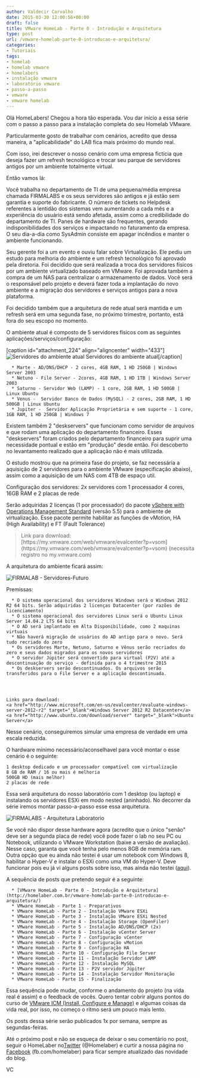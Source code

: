 ```yaml
---
author: Valdecir Carvalho
date: 2015-03-30 12:00:56+00:00
draft: false
title: VMware HomeLab - Parte 0 - Introdução e Arquitetura
type: post
url: /vmware-homelab-parte-0-introducao-e-arquitetura/
categories:
- Tutoriais
tags:
- homelab
- homelab vmware
- homelabers
- instalação vmware
- laboratório vmware
- passo-a-passo
- vmware
- vmware homelab
---
```


Olá HomeLabers! Chegou a hora tão esperada. Vou dar início a essa série com o passo a passo para a instalação completa do seu Homelab VMware.

Particularmente gosto de trabalhar com cenários, acredito que dessa maneira, a "aplicabilidade" do LAB fica mais próximo do mundo real.

Com isso, irei descrever o nosso cenário com uma empresa fictícia que deseja fazer um refresh tecnológico e trocar seu parque de servidores antigos por um ambiente totalmente virtual.

Então vamos lá:

Você trabalha no departamento de TI de uma pequena/média empresa chamada FIRMALABS e os seus servidores são antigos e já estão sem garantia e suporte do fabricante. O número de tickets no Helpdesk referentes a lentidão dos sistemas vem aumentando a cada mês e a experiência do usuário está sendo afetada, assim como a credibilidade do departamento de TI. Panes de hardware são frequentes, gerando indisponibilidades dos serviços e impactando no faturamento da empresa. O seu dia-a-dia como SysAdmin consiste em apagar incêndios e manter o ambiente funcionando.

<!-- more -->Seu gerente foi a um evento e ouviu falar sobre Virtualização. Ele pediu um estudo para melhoria do ambiente e um refresh tecnológico foi aprovado pela diretoria. Foi decidido que será realizada a troca dos servidores físicos por um ambiente virtualizado baseado em VMware. Foi aprovada também a compra de um NAS para centralizar o armazenamento de dados. Você será o responsável pelo projeto e deverá fazer toda a implantação do novo ambiente e a migração dos servidores e serviços antigos para a nova plataforma.

Foi decidido também que a arquitetura de rede atual será mantida e um refresh será em uma segunda fase, no próximo trimestre, portanto, está fora do seu escopo no momento.

O ambiente atual é composto de 5 servidores físicos com as seguintes aplicações/serviços/configuração:

[caption id="attachment_224" align="aligncenter" width="433"]![Servidores do ambiente atual](/imagens/2015/03/FirmaLabs-Ambiente-Atual.jpg)
Servidores do ambiente atual[/caption]




      * Marte - AD/DNS/DHCP - 2 cores, 4GB RAM, 1 HD 250GB | Windows Server 2003
      * Netuno - File Server - 2cores, 4GB RAM, 1 HD 1TB | Windows Server 2003
      * Saturno - Servidor Web (LAMP) - 1 core, 2GB RAM, 1 HD 500GB | Linux Ubuntu
      * Venus -  Servidor Banco de Dados (MySQL) - 2 cores, 2GB RAM, 1 HD 500GB | Linux Ubuntu
      * Jupiter -  Servidor Aplicação Proprietária e sem suporte - 1 core, 1GB RAM, 1 HD 250GB | Windows 7


Existem também 2 "deskservers" que funcionam como servidor de arquivos e que rodam uma aplicação do departamento financeiro. Esses "deskservers" foram criados pelo departamento financeiro para suprir uma necessidade pontual e estão em "produção" desde então. Foi descoberto no levantamento realizado que a aplicação não é mais utilizada.

O estudo mostrou que na primeira fase do projeto, se faz necessária a aquisição de 2 servidores para o ambiente VMware (especificação abaixo), assim como a aquisição de um NAS com 4TB de espaço util.

Configuração dos servidores: 2x servidores com 1 processador 4 cores, 16GB RAM e 2 placas de rede

Serão adquiridas 2 licenças (1 por processador) do pacote [vSphere with Operations Management Standard](http://www.vmware.com/br/products/vsphere-operations-management/features.html) (versão 5.5) para o ambiente de virtualização. Esse pacote permite habilitar as funções de vMotion, HA (High Availability) e FT (Fault Tolerance)



<blockquote>Link para download: [https://my.vmware.com/web/vmware/evalcenter?p=vsom](https://my.vmware.com/web/vmware/evalcenter?p=vsom) (necessita registro no my.vmware.com)</blockquote>



A arquitetura do ambiente ficará assim:



![FIRMALAB - Servidores-Futuro](/imagens/2015/03/FIRMALAB-Servidores-Futuro.jpg)




Premissas:




      * O sistema operacional dos servidores Windows será o Windows 2012 R2 64 bits. Serão adquiridas 2 licenças Datacenter (por razões de licenciamento)
      * O sistema operacional dos servidores Linux será o Ubuntu Linux Server 14.04.2 LTS 64 bits
      * O AD será implantado em Alta Disponibilidade, como 2 maquinas virtuais
      * Não haverá migração de usuários do AD antigo para o novo. Será tudo recriado do zero
      * Os servidores Marte, Netuno, Saturno e Vênus serão recriados do zero e seus dados migrados para os novos servidores
      * O servidor Júpiter será convertido para virtual (P2V) até a descontinuação do serviço - definida para o 4 trimestre 2015
      * Os deskservers serão descontinuados. Os arquivos serão transferidos para o File Server e a aplicação descontinuada.



    
    Links para download: 
    <a href="http://www.microsoft.com/en-us/evalcenter/evaluate-windows-server-2012-r2" target="_blank">Windows Server 2012 R2 Datacenter</a> 
    <a href="http://www.ubuntu.com/download/server" target="_blank">Ubuntu Server</a> 
    
    



Nesse cenário, conseguiremos simular uma empresa de verdade em uma escala reduzida.

O hardware mínimo necessário/aconselhavel para você montar o esse cenário é o seguinte:


    
    1 desktop dedicado e um processador compatível com virtualização
    8 GB de RAM / 16 ou mais é melhoria
    500GB HD (mais melhor)
    2 placas de rede



Essa será arquitetura do nosso laboratório com 1 desktop (ou laptop) e instalando os servidores ESXi em modo nested (aninhado). No decorrer da série iremos montar passo-a-passo esse essa arquitetura.

![FIRMALABS - Arquitetura Laboratorio](/imagens/2015/03/FIRMALABS-Arquitetura-Laboratorio.jpg)


Se você não dispor desse hardware agora (acredito que o único "senão" deve ser a segunda placa de rede) você pode fazer o lab no seu PC ou Notebook, utilizando o VMware Workstation (baixe a versão de avaliação). Nesse caso, garanta que você tenha pelo menos 8GB de memória ram. Outra opção que eu ainda não testei é usar um notebook com Windows 8, habilitar o Hyper-V e instalar o ESXi como uma VM do Hyper-V. Deve funcionar pois eu já vi alguns posts sobre isso, mas ainda não testei ([aqui](https://bitly.com/%20http://blog.myvirtualvision.com/2013/04/03/vmware-vsphere-nested/)).

A sequência de posts que pretendo seguir é a seguinte:




      * [VMware HomeLab - Parte 0 - Introdução e Arquitetura](http://homelaber.com.br/vmware-homelab-parte-0-introducao-e-arquitetura/)
      * VMware HomeLab - Parte 1 - Preparativos
      * VMware HomeLab - Parte 2 - Instalação VMware ESXi
      * VMware HomeLab - Parte 3 - Instalação VMware ESXi Nested
      * VMware HomeLab - Parte 4 - Instalação Storage (OpenFiler)
      * VMware HomeLab - Parte 5 - Instalação AD/DNS/DHCP (2x)
      * VMware HomeLab - Parte 6 - Instalação vCenter Server
      * VMware HomeLab - Parte 7 - Configuração vCenter
      * VMware HomeLab - Parte 8 - Configuração vMotion
      * VMware HomeLab - Parte 9 - Configuração HA
      * VMware HomeLab - Parte 10 - Configuração File Server
      * VMware HomeLab - Parte 11 - Instalação Servidor LAMP
      * VMware HomeLab - Parte 12 - Instalação MySQL
      * VMware HomeLab - Parte 13 - P2V servidor Júpiter
      * VMware HomeLab - Parte 14 - Instalação Servidor Monitoração
      * VMware HomeLab - Parte 15 - Finalização


Essa sequência pode mudar, conforme o andamento do projeto (na vida real é assim) e o feedback de vocês. Quero tentar cobrir alguns pontos do curso de [VMware ICM (Install, Configure e Manage)](https://mylearn.vmware.com/descriptions/EDU_DATASHEET_vSphereInstallConfigureManage_V551.pdf) e algumas coisas da vida real, por isso, no começo o ritmo será um pouco mais lento.

Os posts dessa série serão publicados 1x por semana, sempre as segundas-feiras.

Até o próximo post e não se esqueça de deixar o seu comentário no post, seguir o HomeLaber no[Twitter](https://twitter.com/homelaber) (@Homelaber) e curtir a nossa página no [Facebook](https://www.facebook.com/homelaber) (fb.com/homelaber) para ficar sempre atualizado das novidade do blog.

VC
